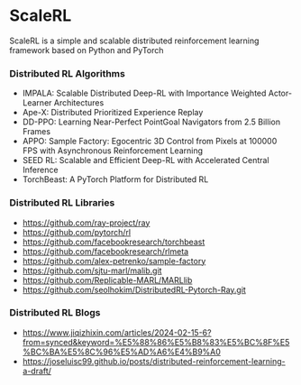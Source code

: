 # ScaleRL

ScaleRL is a simple and scalable distributed reinforcement learning framework based on Python and PyTorch

### Distributed RL Algorithms

- IMPALA: Scalable Distributed Deep-RL with Importance Weighted Actor-Learner Architectures
- Ape-X: Distributed Prioritized Experience Replay
- DD-PPO: Learning Near-Perfect PointGoal Navigators from 2.5 Billion Frames
- APPO: Sample Factory: Egocentric 3D Control from Pixels at 100000 FPS with Asynchronous Reinforcement Learning
- SEED RL: Scalable and Efficient Deep-RL with Accelerated Central Inference
- TorchBeast: A PyTorch Platform for Distributed RL

### Distributed RL Libraries

- https://github.com/ray-project/ray
- https://github.com/pytorch/rl
- https://github.com/facebookresearch/torchbeast
- https://github.com/facebookresearch/rlmeta
- https://github.com/alex-petrenko/sample-factory
- https://github.com/sjtu-marl/malib.git
- https://github.com/Replicable-MARL/MARLlib
- https://github.com/seolhokim/DistributedRL-Pytorch-Ray.git

### Distributed RL Blogs

- https://www.jiqizhixin.com/articles/2024-02-15-6?from=synced&keyword=%E5%88%86%E5%B8%83%E5%BC%8F%E5%BC%BA%E5%8C%96%E5%AD%A6%E4%B9%A0
- https://joseluisc99.github.io/posts/distributed-reinforcement-learning-a-draft/
